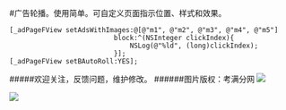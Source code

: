 #广告轮播。使用简单。可自定义页面指示位置、样式和效果。

    [_adPageFView setAdsWithImages:@[@"m1", @"m2", @"m3", @"m4", @"m5"]
                              block:^(NSInteger clickIndex){
                                  NSLog(@"%ld", (long)clickIndex);
                              }];
    [_adPageFView setBAutoRoll:YES];
    
#####欢迎关注，反馈问题，维护修改。
######图片版权：考满分网
![](./adPage.gif)

![](./adPage.gif)

